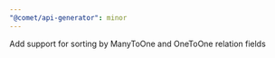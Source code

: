 ```yaml
---
"@comet/api-generator": minor
---
```


Add support for sorting by ManyToOne and OneToOne relation fields
